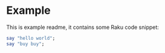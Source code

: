 # Example

This is example readme, it contains some Raku code
snippet:

```raku
say "hello world";
say "buy buy";
```


